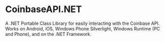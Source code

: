 CoinbaseAPI.NET
===============

A .NET Portable Class Library for easily interacting with the Coinbase API. Works on Android, iOS, Windows Phone Silverlight, Windows Runtime (PC and Phone), and on the .NET Framework.
